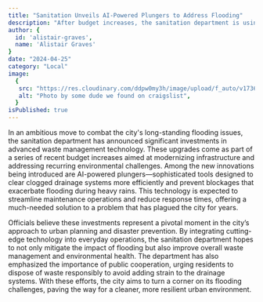 ```yaml
---
title: "Sanitation Unveils AI-Powered Plungers to Address Flooding"
description: "After budget increases, the sanitation department is using advanced tech, like AI plungers, to tackle flooding."
author: {
  id: 'alistair-graves',
  name: 'Alistair Graves'
}
date: "2024-04-25"
category: "Local"
image:
  {
   src: "https://res.cloudinary.com/ddpw0my3h/image/upload/f_auto/v1736964288/tech-plunger_ilqdyt.webp",
   alt: "Photo by some dude we found on craigslist",
  }
isPublished: true
---
```


In an ambitious move to combat the city's long-standing flooding issues, the sanitation department has announced significant investments in advanced waste management technology. These upgrades come as part of a series of recent budget increases aimed at modernizing infrastructure and addressing recurring environmental challenges. Among the new innovations being introduced are AI-powered plungers—sophisticated tools designed to clear clogged drainage systems more efficiently and prevent blockages that exacerbate flooding during heavy rains. This technology is expected to streamline maintenance operations and reduce response times, offering a much-needed solution to a problem that has plagued the city for years.

Officials believe these investments represent a pivotal moment in the city’s approach to urban planning and disaster prevention. By integrating cutting-edge technology into everyday operations, the sanitation department hopes to not only mitigate the impact of flooding but also improve overall waste management and environmental health. The department has also emphasized the importance of public cooperation, urging residents to dispose of waste responsibly to avoid adding strain to the drainage systems. With these efforts, the city aims to turn a corner on its flooding challenges, paving the way for a cleaner, more resilient urban environment.


